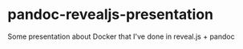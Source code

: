 pandoc-revealjs-presentation
============================

Some presentation about Docker that I've done in reveal.js + pandoc
